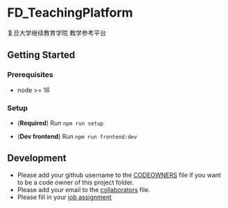# FD_TeachingPlatform

复旦大学继续教育学院 教学参考平台

## Getting Started

### Prerequisites

- node >= 16

### Setup

- (**Required**) Run `npm run setup`

- (**Dev frontend**) Run `npm run frontend:dev`

## Development

- Please add your github username to the [CODEOWNERS](.github/CODEOWNERS) file if you want to be a code owner of this project folder.
- Please add your email to the [collaborators](collaborators.md) file.
- Please fill in your [job assignment](job_assignment.md) 